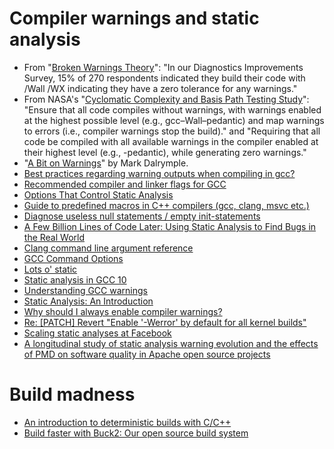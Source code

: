 
# Compiler warnings and static analysis

* From "[Broken Warnings Theory](https://devblogs.microsoft.com/cppblog/broken-warnings-theory/)": "In our Diagnostics Improvements Survey, 15% of 270 respondents indicated they build their code with /Wall /WX indicating they have a zero tolerance for any warnings."
* From NASA's "[Cyclomatic Complexity and Basis Path Testing Study](https://ntrs.nasa.gov/citations/20205011566)": "Ensure that all code compiles without warnings, with warnings enabled at the highest possible level (e.g., gcc–Wall–pedantic) and map warnings to errors (i.e., compiler warnings stop the build)." and "Requiring that all code be compiled with all available warnings in the compiler enabled at their highest level (e.g., -pedantic), while generating zero warnings."
* "[A Bit on Warnings](https://bignerdranch.com/blog/a-bit-on-warnings/)" by Mark Dalrymple.
* [Best practices regarding warning outputs when compiling in gcc?](https://stackoverflow.com/questions/58903839/best-practices-regarding-warning-outputs-when-compiling-in-gcc)
* [Recommended compiler and linker flags for GCC](https://developers.redhat.com/blog/2018/03/21/compiler-and-linker-flags-gcc)
* [Options That Control Static Analysis](https://gcc.gnu.org/onlinedocs/gcc-10.1.0/gcc/Static-Analyzer-Options.html)
* [Guide to predefined macros in C++ compilers (gcc, clang, msvc etc.)](https://blog.kowalczyk.info/article/j/guide-to-predefined-macros-in-c-compilers-gcc-clang-msvc-etc..html)
* [Diagnose useless null statements / empty init-statements](https://lists.llvm.org/pipermail/cfe-commits/Week-of-Mon-20181203/253703.html)
* [A Few Billion Lines of Code Later: Using Static Analysis to Find Bugs in the Real World](https://cacm.acm.org/magazines/2010/2/69354-a-few-billion-lines-of-code-later/fulltext)
* [Clang command line argument reference](https://clang.llvm.org/docs/ClangCommandLineReference.html)
* [GCC Command Options](https://gcc.gnu.org/onlinedocs/gcc/Invoking-GCC.html)
* [Lots o' static](https://btorpey.github.io/blog/2017/09/17/lotso-static/)
* [Static analysis in GCC 10](https://developers.redhat.com/blog/2020/03/26/static-analysis-in-gcc-10)
* [Understanding GCC warnings](https://developers.redhat.com/blog/2019/03/13/understanding-gcc-warnings)
* [Static Analysis: An Introduction](https://queue.acm.org/detail.cfm?id=3487021)
* [Why should I always enable compiler warnings?](https://news.ycombinator.com/item?id=21139348)
* [Re: [PATCH] Revert "Enable '-Werror' by default for all kernel builds"](https://lkml.org/lkml/2021/9/13/1966)
* [Scaling static analyses at Facebook](https://dl.acm.org/doi/abs/10.1145/3338112)
* [A longitudinal study of static analysis warning evolution and the effects of PMD on software quality in Apache open source projects](https://link.springer.com/article/10.1007/s10664-020-09880-1)

# Build madness

* [An introduction to deterministic builds with C/C++](https://blog.conan.io/2019/09/02/Deterministic-builds-with-C-C++.html)
* [Build faster with Buck2: Our open source build system](https://engineering.fb.com/2023/04/06/open-source/buck2-open-source-large-scale-build-system/)
